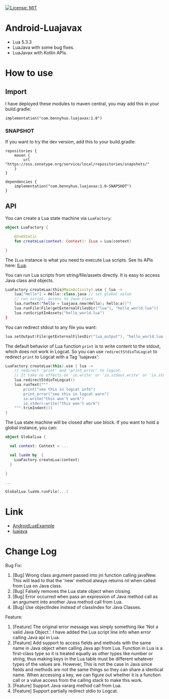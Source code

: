 [![License: MIT](https://img.shields.io/badge/License-MIT-yellow.svg)](LICENSE)


# Android-Luajavax

* Lua 5.3.3
* LuaJava with some bug fixes.
* LuaJavax with Kotlin APIs.

# How to use

## Import

I have deployed these modules to maven central, you may add this in your build.gradle: 
 
```
implementation("com.bennyhuo.luajavax:1.0")
```

### SNAPSHOT

If you want to try the dev version, add this to your build.gradle:

```
repositories {
    maven {
        url "https://oss.sonatype.org/service/local/repositories/snapshots/" 
    }
}

dependencies {
    implementation("com.bennyhuo.luajavax:1.0-SNAPSHOT")
}
```

## API

You can create a Lua state machine via `LuaFactory`:

```kotlin
object LuaFactory {

    @JvmStatic
    fun createLua(context: Context): ILua = Lua(context)

}
```

The `ILua` instance is what you need to execute Lua scripts. See its APIs here: [ILua](luajavax/src/main/java/com/bennyhuo/luajavax/core/ILua.kt).

You can run Lua scripts from string/file/assets directly. It is easy to access Java class and objects.

```kotlin
LuaFactory.createLua(this@MainActivity).use { lua ->
    lua["Hello"] = Hello::class.java // set global value
    // run script, access to Java class
    lua.runText("hello = luajava.new(Hello); hello:a()")
    lua.runFile(File(getExternalFilesDir("lua"), "hello_world.lua"))
    lua.runScriptInAssets("hello_world.lua")
}
```

You can redirect stdout to any file you want:

```kotlin
lua.setOutput(File(getExternalFilesDir("lua_output"), "hello_world.lua.output")
```

The default behavior of Lua function `print` is to write content to the stdout, which does not work in Logcat. So you can use `redirectStdioToLogcat` to redirect `print` to Logcat with a Tag 'luajavax':

```kotlin
LuaFactory.createLua(this).use { lua ->
    // redirect 'print' and 'print_error' to logcat.
    // It take no effects on 'io.write' or 'io.stdout.write' or 'io.stderr.write'.
    lua.redirectStdioToLogcat()
    lua.runText("""
        print("see this in logcat info")
        print_error("see this in logcat warn")
        io.write("this won't work")
        io.stderr:write("this won't work")
    """.trimIndent())
}
```

The Lua state machine will be closed after use block. If you want to hold a global instance, you can:

```kotlin
object GlobalLua {

  val context: Context = ...

  val luaVm by  {
    LuaFactory.createLua(context)
  }

}

...

GlobalLua.luaVm.runFile(...)
```

# Link

- [AndroidLuaExample](https://github.com/haodynasty/AndroidLuaExample)
- [luajava](https://github.com/LuaDist/luajava/)

# Change Log

Bug Fix:

1. [Bug] Wrong class argument passed into jni function calling javaNew. This will lead to that the 'new' method always returns nil when called from Lua on Java class.
2. [Bug] Falsely removes the Lua state object when closing.
3. [Bug] Error occurred when pass an expression of Java method call as an argument into another Java method call from Lua.
4. [Bug] Use objectIndex instead of classIndex for Java Classes.

Feature:

1. [Feature] The original error message was simply something like 'Not a valid Java Object.'. I have added the Lua script line info when error calling Java api in Lua.
2. [Feature] Add support to access fields and methods with the same name in Java object when calling Java api from Lua. Function in Lua is a first-class type so it is treated equally as other types like number or string, thus making keys in the Lua table must be different whatever types of the values are. However, This is not the case in Java since fields and methods are not the same things so they can share a identical name. When accessing a key, we can figure out whether it is a function call or a value access from the calling stack to make this work.
3. [Feature] Support Java vararg method call from Lua.
4. [Feature] Support partially redirect stdio to Logcat.
